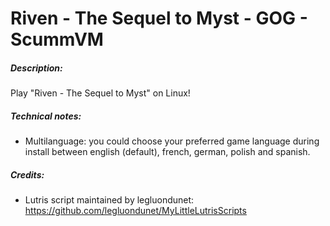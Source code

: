 # Riven - The Sequel to Myst - GOG - ScummVM

##### Description:
Play "Riven - The Sequel to Myst" on Linux!
##### Technical notes:
- Multilanguage: you could choose your preferred game language during install between english (default), french, german, polish and spanish.
##### Credits:
- Lutris script maintained by legluondunet: https://github.com/legluondunet/MyLittleLutrisScripts
